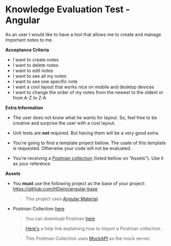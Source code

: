# Knowledge Evaluation Test - Angular

As an user I would like to have a tool that allows me to create and manage important notes to me.

**Acceptance Criteria**

- I want to create notes
- I want to delete notes
- I want to edit notes
- I want to see all my notes
- I want to see one specific note
- I want a cool layout that works nice on mobile and desktop devices
- I want to change the order of my notes from the newest to the oldest or from A-Z to Z-A 

**Extra Information**

- The user does not know what he wants for layout. So, feel free to be creative and surprise the user with a cool layout.

- Unit tests are **not** required. But having them will be a very good extra.

- You're going to find a template project bellow. The usate of this template is requested. Otherwise your code will not be evaluated.

- You're receiving a [Postman collection](./KETA.postman_collection.json) (listed bellow on "Assets"). Use it as your reference.

**Assets**

- You **must** use the following project as the base of your project: https://github.com/HDeiro/angular-base

    > This project uses [Angular Material](https://material.angular.io/).

- Postman Collection [here](./KETA.postman_collection.json)

    > You can download Postman [here](https://www.postman.com/)

    > [Here's](https://kb.datamotion.com/?ht_kb=postman-instructions-for-exporting-and-importing) a help link explaining how to import a Postman collection.

    > This Postman Collection uses [MockAPI](https://mockapi.io/) as the mock server.
